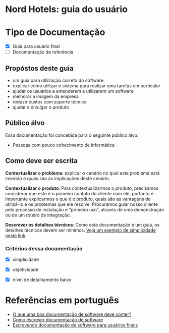 # Nord Hotels: guia do usuário



# Tipo de Documentação

- [x] Guia para usuário final
- [ ] Documentação de referência

## Propóstos deste guia

- um guia para utilização correta do software
- explicar como utilizar o sistema para realizar uma tarefas em particular
- ajudar os usuários a entenderem e utilizarem um software
- melhorar a imagem da empresa
- reduzir custos com suporte técnico
- ajudar a divulgar o produto

## Público álvo

Essa documentação foi concebida para o seguinte público álvo:

- Pessoas com pouco cohecimento de informática

## Como deve ser escrita

**Contextualizar o problema**: explicar o cenário no qual este problema está inserido e quais são as implicações deste cenário.

**Contextualizar o produto**: Para contextualizarmos o produto, precisamos considerar que este é o primeiro contato do cliente com ele, portanto é importante explicarmos o que é o produto, quais são as vantagens de utilizá-lo e os problemas que ele resolve. Procuramos guiar nosso cliente pelo processo de instalação e “primeiro uso”, através de uma demonstração ou de um roteiro de integração.

**Descrever os detalhes técnicos**: Como esta documentação é um guia, os detalhes técnicos devem ser mínimos. [Veja um exemplo de simplicidade neste link](http://files.support.epson.com/docid/cpd4/cpd43148.pdf).

### Critérios dessa documentação

- [x] simplicidade
- [x] objetividade
- [x] nível de detalhamento baixo


# Referências em português
- [O que uma boa documentação de software deve conter?](http://tsdn.tecnospeed.com.br/blog-do-desenvolvimento-tecnospeed/post/o-que-uma-boa-documentacao-de-software-deve-conter)
- [Como escrever documentação de software](https://receitasdecodigo.com.br/documentacao-de-sistemas/como-escrever-documentacao-de-software)
- [Escrevendo documentação de software para usuários finais](https://receitasdecodigo.com.br/documentacao-de-sistemas/escrevendo-documentacao-de-software-para-usuarios-finais)
